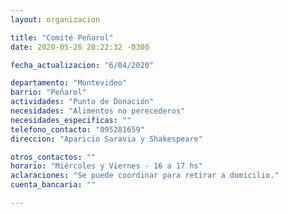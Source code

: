 ```yaml
---
layout: organizacion

title: "Comité Peñarol"
date: 2020-05-26 20:22:32 -0300

fecha_actualizacion: "6/04/2020"

departamento: "Montevideo"
barrio: "Peñarol"
actividades: "Punto de Donación"
necesidades: "Alimentos no perecederos"
necesidades_especificas: ""
telefono_contacto: "095281659"
direccion: "Aparicio Saravia y Shakespeare"

otros_contactos: ""
horario: "Miércoles y Viernes - 16 a 17 hs"
aclaraciones: "Se puede coordinar para retirar a domicilio."
cuenta_bancaria: ""

---
```

